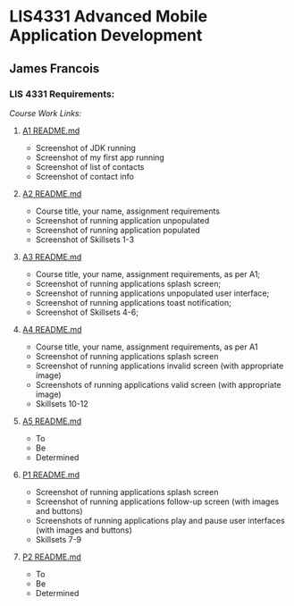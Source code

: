 # LIS4331 Advanced Mobile Application Development

## James Francois

### LIS 4331 Requirements:

*Course Work Links:*

1. [A1 README.md](a1/README.md "My A1 README.md file")
    - Screenshot of JDK running
    - Screenshot of my first app running
    - Screenshot of list of contacts
    - Screenshot of contact info

2. [A2 README.md](a2/README.md "My A2 README.md file")
    - Course title, your name, assignment requirements
    - Screenshot of running application unpopulated 
    - Screenshot of running application populated
    - Screenshot of Skillsets 1-3

3. [A3 README.md](a3/README.md "My A3 README.md file")
    - Course title, your name, assignment requirements, as per A1; 
    - Screenshot of running applications splash screen;
    - Screenshot of running applications unpopulated user interface; 
    - Screenshot of running applications toast notification;
    - Screenshot of Skillsets 4-6;

4. [A4 README.md](a4/README.md "My A4 README.md file")
    - Course title, your name, assignment requirements, as per A1
    - Screenshot of running applications splash screen 
    - Screenshot of running applications invalid screen (with appropriate image)
    - Screenshots of running applications valid screen (with appropriate image)
    - Skillsets 10-12

5. [A5 README.md](a5/README.md "My A5 README.md file")
    - To
    - Be
    - Determined 

6. [P1 README.md](p1/README.md "My P1 README.md file")
    - Screenshot of running applications splash screen
    - Screenshot of running applications follow-up screen (with images and buttons)
    - Screenshots of running applications play and pause user interfaces (with images and buttons)
    - Skillsets 7-9

7. [P2 README.md](p2/README.md "My P2 README.md file")
    - To
    - Be
    - Determined